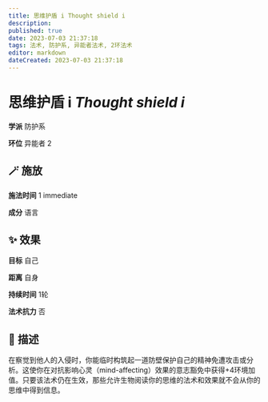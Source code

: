 ```yaml
---
title: 思维护盾 i Thought shield i
description: 
published: true
date: 2023-07-03 21:37:18
tags: 法术, 防护系, 异能者法术, 2环法术
editor: markdown
dateCreated: 2023-07-03 21:37:18
---
```


# **思维护盾 i** *Thought shield i*

**学派** 防护系 

**环位** 异能者 2

## 🪄 施放

**施法时间** 1 immediate

**成分** 语言

## ✨ 效果 

**目标** 自己 

**距离** 自身  

**持续时间** 1轮 

**法术抗力** 否

## 📖 描述

在察觉到他人的入侵时，你能临时构筑起一道防壁保护自己的精神免遭攻击或分析。这使你在对抗影响心灵（mind-affecting）效果的意志豁免中获得+4环境加值。只要该法术仍在生效，那些允许生物阅读你的思维的法术和效果就不会从你的思维中得到信息。
    